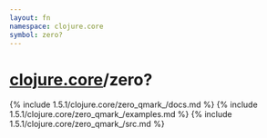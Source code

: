 ```yaml
---
layout: fn
namespace: clojure.core
symbol: zero?
---
```


# [clojure.core](../)/zero?

{% include 1.5.1/clojure.core/zero_qmark_/docs.md %}
{% include 1.5.1/clojure.core/zero_qmark_/examples.md %}
{% include 1.5.1/clojure.core/zero_qmark_/src.md %}

